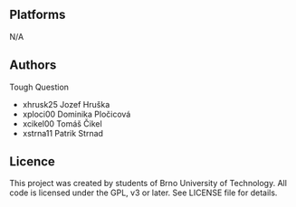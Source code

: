 Platforms
---------
N/A

Authors
------
Tough Question
- xhrusk25 Jozef Hruška 
- xploci00 Dominika Pločicová 
- xcikel00 Tomáš Čikel 
- xstrna11 Patrik Strnad 

Licence
-------
This project was created by students of Brno University of Technology.
All code is licensed under the GPL, v3 or later. See LICENSE file for details.
